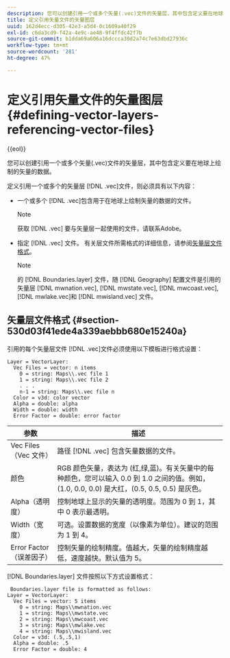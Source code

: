 ```yaml
---
description: 您可以创建引用一个或多个矢量(.vec)文件的矢量层，其中包含定义要在地球上绘制的矢量的数据。
title: 定义引用矢量文件的矢量图层
uuid: 162d4ecc-d305-42e3-a5d4-0c1609a40f29
exl-id: c6da3cd9-f42a-4e9c-ae48-9f4ffdc42f7b
source-git-commit: b1dda69a606a16dccca30d2a74c7e63dbd27936c
workflow-type: tm+mt
source-wordcount: '281'
ht-degree: 47%

---
```


# 定义引用矢量文件的矢量图层{#defining-vector-layers-referencing-vector-files}

{{eol}}

您可以创建引用一个或多个矢量(.vec)文件的矢量层，其中包含定义要在地球上绘制的矢量的数据。

定义引用一个或多个的矢量层 [!DNL .vec]文件，则必须具有以下内容：

* 一个或多个 [!DNL .vec]包含用于在地球上绘制矢量的数据的文件。

   >[!NOTE]
   >
   >获取 [!DNL .vec] 要与矢量层一起使用的文件，请联系Adobe。

* 指定 [!DNL .vec] 文件。 有关层文件所需格式的详细信息，请参阅[矢量层文件格式](../../../../home/c-geo-oview/c-wk-img-lyrs/c-wk-vctr-lyrs/c-def-vctr-files.md#section-530d03f41ede4a339aebbb680e15240a)。

   >[!NOTE]
   >
   >的 [!DNL Boundaries.layer] 文件，随 [!DNL Geography] 配置文件是引用的矢量层 [!DNL mwnation.vec], [!DNL mwstate.vec], [!DNL mwcoast.vec], [!DNL mwlake.vec]和 [!DNL mwisland.vec] 文件。

## 矢量层文件格式 {#section-530d03f41ede4a339aebbb680e15240a}

引用的每个矢量层文件 [!DNL .vec]文件必须使用以下模板进行格式设置：

```
Layer = VectorLayer:
  Vec Files = vector: n items
    0 = string: Maps\\.vec file 1
    1 = string: Maps\\.vec file 2
    . . .
    n-1 = string: Maps\\.vec file n
  Color = v3d: color vector
  Alpha = double: alpha
  Width = double: width
  Error Factor = double: error factor
```

| 参数 | 描述 |
|---|---|
| Vec Files（Vec 文件） | 路径 [!DNL .vec] 包含矢量数据的文件。 |
| 颜色 | RGB 颜色矢量，表达为 (红,绿,蓝)。有关矢量中的每种颜色，您可以输入 0.0 到 1.0 之间的值。例如，(1.0, 0.0, 0.0) 是大红，(0.5, 0.5, 0.5) 是灰色。 |
| Alpha（透明度） | 控制地球上显示的矢量的透明度。范围为 0 到 1，其中 0 表示最透明。 |
| Width（宽度） | 可选。设置数据的宽度（以像素为单位）。建议的范围为 1 到 4。 |
| Error Factor（误差因子） | 控制矢量的绘制精度。值越大，矢量的绘制精度越低，速度越快。默认值为 5。 |

[!DNL Boundaries.layer] 文件按照以下方式设置格式：

```
 Boundaries.layer file is formatted as follows:
Layer = VectorLayer:
  Vec Files = vector: 5 items
    0 = string: Maps\\mwnation.vec
    1 = string: Maps\\mwstate.vec
    2 = string: Maps\\mwcoast.vec
    3 = string: Maps\\mwlake.vec
    4 = string: Maps\\mwisland.vec
  Color = v3d: (.5,.5,1)
  Alpha = double: .5
  Error Factor = double: 4
```
